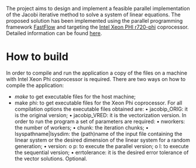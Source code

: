 The project aims to design and implement a feasible parallel implementation of the Jacobi iterative method to solve a system of linear equations. The proposed solution has been implemented using the parallel programming framework [FastFlow](https://github.com/fastflow/fastflow) and targeting the [Intel Xeon PHI r720-phi](https://www.intel.com/content/dam/www/public/us/en/documents/pdf/true-scale-xeon-phi-coprocessor-overview.pdf) coprocessor. Detailed information can be found [here](https://drive.google.com/file/d/1kl55s-oYZdovRLXkU2PJFGvlY8-GyRaQ/view).

# How to build

In order to compile and run the application a copy of the files on a machine with Intel Xeon Phi coprocessor is required. There are two ways on how to compile the application:
  * *make* to get executable files for the host machine;
  * make phi: to get executable files for the Xeon Phi coprocessor.
For all compilation options the executable files obtained are:
• jacobip_ORIG: it is the original version;
• jacobip_VRED: it is the vectorization version.
In order to run the program a set of parameters are required:
• nworkers: the number of workers;
• chunk: the iteration chunks;
• lsyspathname|lsysdim: the (path)name of the input file containing the
linear system or the desired dimension of the linear system for a random
generation;
• version:
o p: to execute the parallel version;
o l: to execute the sequential version;
• errtolerance: it is the desired error tolerance of the vector solutions.
Optional.

